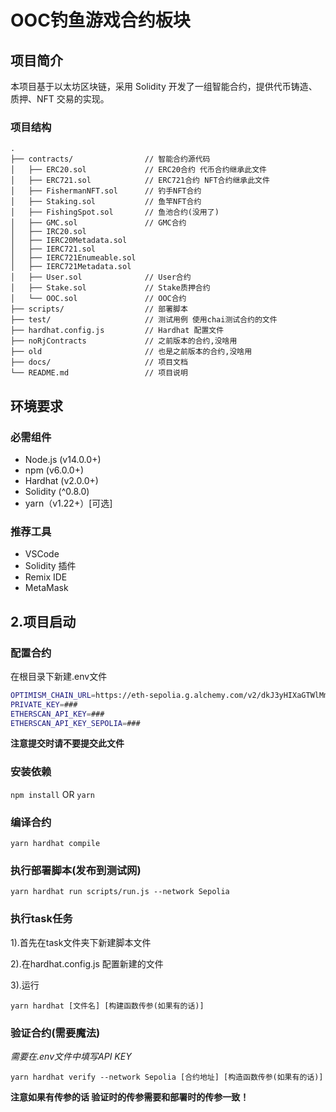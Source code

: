# OOC钓鱼游戏合约板块
## 项目简介
本项目基于以太坊区块链，采用 Solidity 开发了一组智能合约，提供代币铸造、质押、NFT 交易的实现。
### 项目结构
```arduino
.
├── contracts/                // 智能合约源代码
│   ├── ERC20.sol             // ERC20合约 代币合约继承此文件
│   ├── ERC721.sol            // ERC721合约 NFT合约继承此文件
│   ├── FishermanNFT.sol      // 钓手NFT合约
│   ├── Staking.sol           // 鱼竿NFT合约
│   ├── FishingSpot.sol       // 鱼池合约(没用了)
│   ├── GMC.sol               // GMC合约
│   ├── IRC20.sol             
│   ├── IERC20Metadata.sol   
│   ├── IERC721.sol  
│   ├── IERC721Enumeable.sol    
│   ├── IERC721Metadata.sol   
│   ├── User.sol              // User合约
│   ├── Stake.sol             // Stake质押合约
│   └── OOC.sol               // OOC合约
├── scripts/                  // 部署脚本
├── test/                     // 测试用例 使用chai测试合约的文件
├── hardhat.config.js         // Hardhat 配置文件
├── noRjContracts             // 之前版本的合约,没啥用
├── old                       // 也是之前版本的合约,没啥用
├── docs/                     // 项目文档
└── README.md                 // 项目说明

```
## 环境要求
### 必需组件
- Node.js (v14.0.0+)
- npm (v6.0.0+)
- Hardhat (v2.0.0+)
- Solidity (^0.8.0)
- yarn（v1.22+）[可选]
### 推荐工具
- VSCode
- Solidity 插件
- Remix IDE
- MetaMask

## 2.项目启动
### 配置合约
在根目录下新建.env文件

```bash
OPTIMISM_CHAIN_URL=https://eth-sepolia.g.alchemy.com/v2/dkJ3yHIXaGTWlMmmnlJK9uIVAXV3kwfp   // 用于连接 Optimism 区块链的 RPC URL（当前示例中是 Sepolia 测试网的 URL）
PRIVATE_KEY=###                                                                            // 填写你的私钥
ETHERSCAN_API_KEY=###                                                                      // 主网 Etherscan 的 API 密钥，用于验证和查看合约状态
ETHERSCAN_API_KEY_SEPOLIA=###                                                              // Sepolia 测试网的 Etherscan API 密钥，用于测试环境中验证和交互
```
**注意提交时请不要提交此文件**

### 安装依赖
`npm install`
OR
`yarn`
### 编译合约
`yarn hardhat compile`
### 执行部署脚本(发布到测试网)
`yarn hardhat run scripts/run.js --network Sepolia`
### 执行task任务
1).首先在task文件夹下新建脚本文件

2).在hardhat.config.js 配置新建的文件

3).运行

`yarn hardhat [文件名] [构建函数传参(如果有的话)]`
### 验证合约(需要魔法)
*需要在.env文件中填写API KEY*

`yarn hardhat verify --network Sepolia [合约地址] [构造函数传参(如果有的话)]`

**注意如果有传参的话 验证时的传参需要和部署时的传参一致！**
